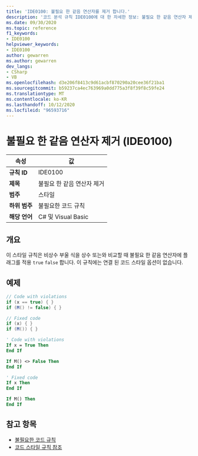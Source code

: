 ```yaml
---
title: 'IDE0100: 불필요 한 같음 연산자를 제거 합니다.'
description: '코드 분석 규칙 IDE0100에 대 한 자세한 정보: 불필요 한 같음 연산자 제거'
ms.date: 09/30/2020
ms.topic: reference
f1_keywords:
- IDE0100
helpviewer_keywords:
- IDE0100
author: gewarren
ms.author: gewarren
dev_langs:
- CSharp
- VB
ms.openlocfilehash: d3e206f8413c9d61acbf870290a20cee36f21ba1
ms.sourcegitcommit: b59237ca4ec763969a0dd775a3f8f39f8c59fe24
ms.translationtype: MT
ms.contentlocale: ko-KR
ms.lasthandoff: 10/12/2020
ms.locfileid: "96593716"
---
```

# <a name="remove-unnecessary-equality-operator-ide0100"></a>불필요 한 같음 연산자 제거 (IDE0100)

|속성|값|
|-|-|
| **규칙 ID** | IDE0100 |
| **제목** | 불필요 한 같음 연산자 제거 |
| **범주** | 스타일 |
| **하위 범주** | 불필요한 코드 규칙 |
| **해당 언어** | C# 및 Visual Basic |

## <a name="overview"></a>개요

이 스타일 규칙은 비상수 부울 식을 상수 또는와 비교할 때 불필요 한 같음 연산자에 플래그를 적용 `true` `false` 합니다. 이 규칙에는 연결 된 코드 스타일 옵션이 없습니다.

## <a name="example"></a>예제

```csharp
// Code with violations
if (x == true) { }
if (M() != false) { }

// Fixed code
if (x) { }
if (M()) { }
```

```vb
' Code with violations
If x = True Then
End If

If M() <> False Then
End If

' Fixed code
If x Then
End If

If M() Then
End If
```

## <a name="see-also"></a>참고 항목

- [불필요한 코드 규칙](unnecessary-code-rules.md)
- [코드 스타일 규칙 참조](index.md)
